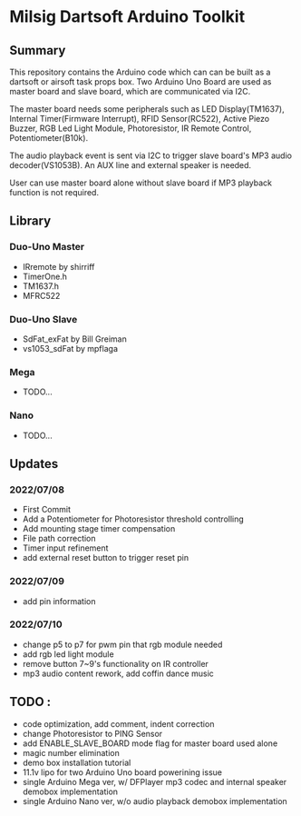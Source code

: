 # Milsig Dartsoft Arduino Toolkit

## Summary
This repository contains the Arduino code which can can be built as a dartsoft or airsoft task props box. Two Arduino Uno Board are used as master board and slave board,  which are communicated via I2C. 

The master board needs some peripherals such as LED Display(TM1637), Internal Timer(Firmware Interrupt), RFID Sensor(RC522), Active Piezo Buzzer, RGB Led Light Module, Photoresistor, IR Remote Control, Potentiometer(B10k).

The audio playback event is sent via I2C to trigger slave board's MP3 audio decoder(VS1053B). An AUX line and external speaker is needed. 

User can use master board alone without slave board if MP3 playback function is not required.

## Library
### Duo-Uno Master
* IRremote by shirriff
* TimerOne.h
* TM1637.h
* MFRC522
### Duo-Uno Slave
* SdFat_exFat by Bill Greiman
* vs1053_sdFat by mpflaga

### Mega
* TODO...

### Nano
* TODO...


## Updates 
### 2022/07/08
* First Commit
* Add a Potentiometer for Photoresistor threshold controlling
* Add mounting stage timer compensation
* File path correction
* Timer input refinement
* add external reset button to trigger reset pin
### 2022/07/09
* add pin information
### 2022/07/10
* change p5 to p7 for pwm pin that rgb module needed
* add rgb led light module
* remove button 7~9's functionality on IR controller
* mp3 audio content rework, add coffin dance music


## TODO : 
* code optimization, add comment, indent correction
* change Photoresistor to PING Sensor
* add ENABLE_SLAVE_BOARD mode flag for master board used alone
* magic number elimination
* demo box installation tutorial
* 11.1v lipo for two Arduino Uno board powerining issue
* single Arduino Mega ver, w/ DFPlayer mp3 codec and internal speaker demobox implementation
* single Arduino Nano ver, w/o audio playback demobox implementation
